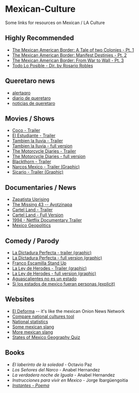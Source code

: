 # Mexican-Culture
Some links for resources on Mexican / LA Culture

## Highly Recommended
- [The Mexican American Border: A Tale of two Colonies - Pt. 1](https://www.youtube.com/watch?v=SPs6tjXsf7M)
- [The Mexican American Border: Manifest Destinies - Pt. 2](https://www.youtube.com/watch?v=qmebxS8uQFk)
- [The Mexican American Border: From War to Wall - Pt. 3](https://www.youtube.com/watch?v=Uek04Jw15kY)
- [Todo Lo Posible - Dir. by Rosario Robles](https://vimeo.com/380526594/9218485f9c)

## Queretaro news
- [alertaqro](https://www.facebook.com/alertaqro)
- [diario de queretaro](https://www.diariodequeretaro.com.mx/)
- [noticias de queretaro](https://noticiasdequeretaro.com.mx/)

## Movies / Shows
- [Coco - Trailer](https://www.youtube.com/watch?v=awzWdtCezDo)
- [El Estudiante - Trailer](https://www.youtube.com/watch?v=nbEVSbps8Ng)
- [Tambien la lluvia - Trailer](https://www.youtube.com/watch?v=hTSz5vjkmx8)
- [Tambien la lluvia - full version](https://www.youtube.com/watch?v=hTSz5vjkmx8)
- [The Motorcycle Diaries - Trailer](https://www.youtube.com/watch?v=RWBsQArUkQY)
- [The Motorcycle Diaries - full version](https://www.youtube.com/watch?v=pUJaRiMz0ws)
- [Blackthorn - Trailer](https://www.youtube.com/watch?v=T-f34bfHVnk)
- [Narcos Mexico - Trailer (Graphic)](https://www.youtube.com/watch?v=1nannle9DaE)
- [Sicario - Trailer (Graphic)](https://www.youtube.com/watch?v=G8tlEcnrGnU)

## Documentaries / News
- [Zapatista Uprising](https://www.youtube.com/watch?v=3HAw8vqczJw)
- [The Missing 43 -- Ayotzinapa](https://www.youtube.com/watch?v=0jt-urgNN3A)
- [Cartel Land - Trailer](https://www.youtube.com/watch?v=xC5bpPfltOI)
- [Cartel Land - Full Version](https://www.youtube.com/watch?v=E5J0EhO_mxA)
- [1994 - Netflix Documentary Trailer](https://www.youtube.com/watch?v=MCyjmEfdikI)
- [Mexico Geopolitics](https://www.youtube.com/watch?v=XJ55YdzWT2g)

## Comedy / Parody
- [La Dictadura Perfecta - trailer (graphic)](https://www.youtube.com/watch?v=ZriH9uEDgsI)
- [La Dictadura Perfecta - full version (graphic)](https://www.youtube.com/watch?v=XOlmF_2J5Jw&t=1197s)
- [Franco Escamilla Stand Up](https://www.youtube.com/watch?v=eqZwoLYEoHY)
- [La Ley de Herodes - Trailer (graphic)](https://www.youtube.com/watch?v=D-i9VJpKI3U)
- [La Ley de Herodes - full version (graphic)](https://www.youtube.com/watch?v=O7iR7qJx00Y)
- [Aguascalientes no es un estado](https://fb.watch/aE2iTW3I5c/)
- [Si los estados de mexico fueran personas (explicit)](https://youtu.be/hBhS3Pqqaho)

## Websites
- [El Deforma](https://eldeforma.com/) -- it's like the mexican Onion News Network
- [Compare national cultures tool](https://www.hofstede-insights.com/product/compare-countries/)
- [National statistics](https://www.inegi.org.mx/)
- [Some mexican slang](https://www.wikilengua.org/index.php/Jerga_juvenil/M%C3%A9xico)
- [More mexican slang](https://mochilerostv.com/mexpresiones-vol-2-52-palabras-mas-para-pasar-inadvertido-en-mexico/)
- [States of Mexico Geography Quiz](https://www.jetpunk.com/quizzes/states-of-mexico-quiz)

## Books
- *El laberinto de la soledad* - Octavio Paz
- *Los Señores del Narco* - Anabel Hernandez
- *La verdadera noche de Iguala* - Anabel Hernandez
- *Instrucciones para vivir en Mexico* - Jorge Ibargüengoitia
- *[Instantes - Poema](https://www.poemas-del-alma.com/instantes.htm)*
